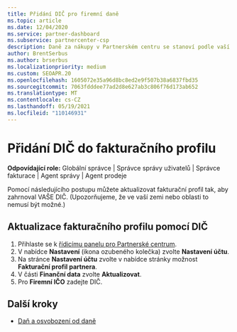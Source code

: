 ```yaml
---
title: Přidání DIČ pro firemní daně
ms.topic: article
ms.date: 12/04/2020
ms.service: partner-dashboard
ms.subservice: partnercenter-csp
description: Daně za nákupy v Partnerském centru se stanoví podle vaší firemní adresy. Firmy v některých zemích mohou poskytnout své DIČ nebo místní ekvivalent.
author: BrentSerbus
ms.author: brserbus
ms.localizationpriority: medium
ms.custom: SEOAPR.20
ms.openlocfilehash: 1605072e35a96d8bc8ed2e9f507b38a6837fbd35
ms.sourcegitcommit: 7063fdddee77ad2d8e627ab3c806f76d173ab652
ms.translationtype: MT
ms.contentlocale: cs-CZ
ms.lasthandoff: 05/19/2021
ms.locfileid: "110146931"
---
```

# <a name="add-a-vat-id-to-your-billing-profile"></a>Přidání DIČ do fakturačního profilu

**Odpovídající role:** Globální správce | Správce správy uživatelů | Správce fakturace | Agent správy | Agent prodeje

Pomocí následujícího postupu můžete aktualizovat fakturační profil tak, aby zahrnoval VAŠE DIČ. (Upozorňujeme, že ve vaší zemi nebo oblasti to nemusí být možné.)

## <a name="update-your-billing-profile-with-your-vat-id"></a>Aktualizace fakturačního profilu pomocí DIČ

1. Přihlaste se k [řídicímu panelu pro Partnerské centrum](https://partner.microsoft.com/dashboard/).
2. V nabídce **Nastavení** (ikona ozubeného kolečka) zvolte **Nastavení účtu**.
3. Na stránce **Nastavení účtu** zvolte v nabídce stránky možnost **Fakturační profil partnera**.
4. V části **Finanční data** zvolte **Aktualizovat**.
5. Pro **Firemní IČO** zadejte DIČ.

## <a name="next-steps"></a>Další kroky

- [Daň a osvobození od daně](tax-and-tax-exemptions.md)
